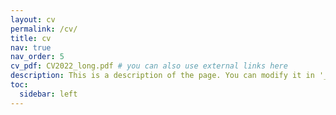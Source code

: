 ```yaml
---
layout: cv
permalink: /cv/
title: cv
nav: true
nav_order: 5
cv_pdf: CV2022_long.pdf # you can also use external links here
description: This is a description of the page. You can modify it in '_pages/cv.md'. You can also change or remove the top pdf download button.
toc:
  sidebar: left
---
```

